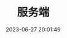 ---
title: 服务端
search: true

date: 2023-06-27 20:01:49
tags: [服务端]
photos:
description:
comments:
---